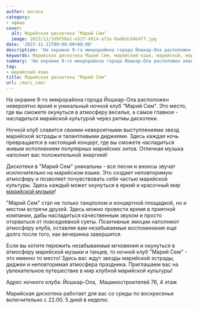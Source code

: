 ```yaml
---
author: morava
category:
- афиша
cover:
  alt: Марийская дискотека "Марий Сем"
  image: 2023/11/3d9f50a1-e537-4914-a71e-0ad6dcd4e4ff.jpg
date: '2023-11-11T09:00:00+00:00'
description: 'На окраине 9-го микрорайона города Йошкар-Ола расположен невероятно яркий и уникальный ночной клуб "Марий Сем". Это место, где вы сможете окунуться в...'
keywords: Марийская дискотека Марий Сем, марийский-язык, марийской, марий, сем, атмосферу, ночной, клуб, это, окунуться, насладиться, йошкар, ола, яркий, место, сможете, дискотеки
summary: 'На окраине 9-го микрорайона города Йошкар-Ола расположен невероятно яркий и уникальный ночной клуб "Марий Сем". Это место, где вы сможете окунуться в...'
tag:
- марийский-язык
title: Марийская дискотека "Марий Сем"
url: /mari_sem/
---
```


На окраине 9-го микрорайона города Йошкар-Ола расположен невероятно яркий и уникальный ночной клуб "Марий Сем". Это место, где вы сможете окунуться в атмосферу веселья, а самое главное - насладиться марийской культурой через ритмы дискотеки.

Ночной клуб славится своими невероятными выступлениями звезд марийской эстрады и талантливыми диджеями. Здесь каждая ночь превращается в настоящий концерт, где вы сможете насладиться живым исполнением популярных марийских хитов. Отличная музыка наполнит вас положительной энергией!

Дискотеки в "Марий Сем" уникальны \- все песни и анонсы звучат исключительно на марийском языке. Это создает неповторимую атмосферу и позволяет почувствовать себя частью марийской культуры. Здесь каждый может окунуться в яркий и красочный мир [марийской музыки](/kraski-i-ritmy-finno-ugorii-vystavka-konczert/)!

"Марий Сем" стал не только танцполом и концертной площадкой, но и местом встречи друзей. Здесь можно провести время в приятной компании, дабы насладиться качественным звуком и просто оторваться от повседневной суеты. Позитивные эмоции наполняют атмосферу клуба, оставляя вам незабываемые воспоминания еще долго после того, как вечеринка завершится.

Если вы хотите пережить незабываемые мгновения и окунуться в атмосферу марийской музыки и танцев, то ночной клуб "Марий Сем" \- это именно то место! Здесь вас ждут звезды марийской эстрады, диджеи и неповторимая атмосфера праздника. Приглашаем вас на увлекательное путешествие в мир клубной марийской культуры!

Адрес ночного клуба: Йошкар-Ола,  Машиностроителей 76, 4 этаж

Марийская дискотека работает для вас со среды по воскресенье включительно с 22.00. 5 дней в неделю.